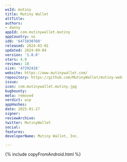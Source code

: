 ```yaml
---
wsId: mutiny
title: Mutiny Wallet
altTitle: 
authors:
- danny
appId: com.mutinywallet.mutiny
appCountry: us
idd: '6471030760'
released: 2024-03-01
updated: 2024-09-04
version: '1.8.0'
stars: 4.8
reviews: 18
size: '47292416'
website: https://www.mutinywallet.com/
repository: https://github.com/MutinyWallet/mutiny-web
issue: 
icon: com.mutinywallet.mutiny.jpg
bugbounty: 
meta: removed
verdict: wip
appHashes: 
date: 2025-01-27
signer: 
reviewArchive: 
twitter: MutinyWallet
social: 
features: 
developerName: Mutiny Wallet, Inc.

---
```


{% include copyFromAndroid.html %}